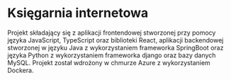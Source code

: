 # Księgarnia internetowa

Projekt składający się z aplikacji frontendowej stworzonej przy pomocy języka JavaScript, TypeScript oraz biblioteki React, aplikacji backendowej stworzonej w języku Java z wykorzystaniem frameworka SpringBoot oraz języka Python z wykorzystaniem frameworka django oraz bazy danych MySQL. Projekt został wdrożony w chmurze Azure z wykorzystaniem Dockera.
